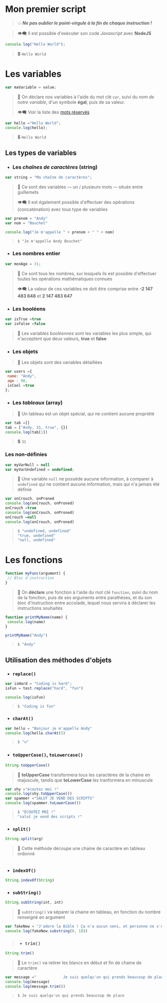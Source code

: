 # Mon premier script
> 💥 ***Ne pas oublier le point-virgule à la fin de chaque instruction !***

> 👁‍🗨 Il est possible d'exécuter son code *Javascript* avec **NodeJS**
```js
console.log("Hello World");
```
> **$** `Hello World`


# Les variables
```js
var maVariable = value;
```
> 💬 On déclare nos variables à l'aide du mot clé `var`, suivi du *nom de notre variable*, d'un symbole **égal**, puis de sa valeur.
>
> 👁‍🗨 Voir la liste des [mots réservés](https://www.w3schools.com/js/js_reserved.asp)


```js
var hello ="Hello World";
console.log(hello);
```
> **$** `Hello World`

## Les types de variables
* ### Les *chaînes de caractères* (**string**)
```js
var string = "Ma chaîne de caractères";
```
> 💬 Ce sont des variables — un / plusieurs mots — situés entre guillemets
>
> 👁‍🗨 Il est également possible d'effectuer des opérations (concaténation) avec tous type de variables
```js
var prenom = "Andy"
var nom = "Bouchet"

console.log("Je m'appelle " + prenom + " " + nom)
```
> ```
> $ "Je m'appelle Andy Bouchet"
> ```
* ### **Les nombres entier**
```js
var monAge = 31;
```
> 💬 Ce sont tous les nombres, sur lesquels ils est possible d'effectuer toutes les opérations mathématiques connues
> 
> 👁‍🗨 La valeur de ces variables ne doit être comprise entre **-2 147 483 648** et **2 147 483 647**
* ### Les **booléens**
```js
var isTrue =true
var isFalse =false
```

> 💬 Les variables *booléennes* sont les variables les plus simple, qui n'acceptent que deux valeurs, **true** et **false**
* ### Les **objets**
> 💬 Les objets sont des variables détaillées
```js
var users ={
 name: "Andy",
 age : 98,
 isCool =true
};
```
* ### Les *tableaux* (**array**)
> 💬 Un tableau est un objet spécial, qui ne contient aucune propriété
```js
var tab =[]
tab = ["Andy, 31, true", {}]
console.log(tab[1])
```
> **$** `31`
### Les **non-définies**
```js
var myVarNull = null
var myVarUndefined = undefined;
```
> 💬 Une variable `null` ne possède aucune information, à comparer à `undefined` qui ne contient aucune information, mais qui n'a jamais été définie
```js
var onCrouch, onProned
console.log(onCrouch, onProned)
onCrouch =true
console.log(onCrouch, onProned)
onCrouch =null
console.log(onCrouch, onProned)
```
> ```js
> $ "undefined, undefined"
> "true, undefined"
> "null, undefined"
> ```
# Les fonctions
```js
function myFunc(argument) {
 // Bloc d'instruction
}
```
> 💬 On **déclare** une fonction à l'aide du mot clé `function`, suivi du nom de la fonction, puis de ses arguments entre parathèses, et du son bloc d'instruction entre accolade, lequel nous servira à déclarer les instructions souhaités
```js
function printMyName(name) {
 console.log(name)
}

printMyName("Andy")
```
> ```js
> $ "Andy"
> ```
## Utilisation des méthodes d'objets
* ### `replace()`
```js
var isHard = "Coding is hard";
isFun = test.replace("hard", "fun")

console.log(isFun)
```
> ```js
> $ "Coding is fun"
> ```
* ### `charAt()`
```js
var hello = "Bonjour je m'appelle Andy"
console.log(hello.charAt(5)
```
> ```js
> $ "u"
> ```
* ### `toUpperCase()`, `toLowercase()`
```js
String.toUpperCase()
```
> 💬 **toUpperCase** transformera tous les caractères de la chaine en majuscule, tandis que **toLowerCase** les tranformera en minuscule
```js
var shy ="écoutez moi !"
console.log(shy.toUpperCase())
var spammer ="SALUT JE VEND DES SCRIPTS"
console.log(spammer.toLowerCase())
```
> ```js
> $ "ÉCOUTEZ MOI !"
> "salut je vend des scripts !"
> ```
* ### `split()`
```js
String.split(arg)
```
> 💬 Cette méthode découpe une chaine de caractère en tableau ordonné
```js

```
* ### `indexOf()`
```js
String.indexOf(String)
```
* ### `subString()`
```js
String.subString(int, int)
```
> 💬 `subString()` va séparer la chaine en tableau, en fonction du nombre renseigné en argument
```js
var fakeNew = "J'adore la Bible ! Ça n'a aucun sens, et personne ne s'est posé la question !"
console.log(fakeNew.substring(0, 18))
```
> * ### `trim()`
```js
String.trim()
```
> 💬 Le `trim()` va retirer les blancs en début et fin de chaine de caractère
```js
var message ="            Je suis quelqu'un qui prends beaucoup de place             "
console.log(message)
console.log(message.trim())
```
> `$ Je suis quelqu'un qui prends beaucoup de place`
